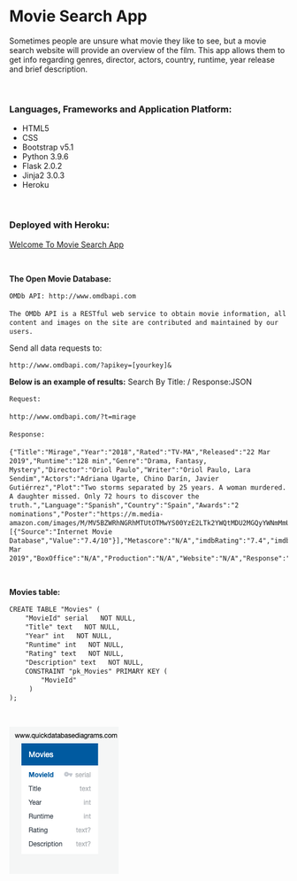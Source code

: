 # Movie Search App

Sometimes people are unsure what movie they like to see, but a movie search website will provide an overview of the film.
This app allows them to get info regarding genres, director, actors, country, runtime, year release and brief description.

<p>&nbsp;</p>

### Languages, Frameworks and Application Platform:

- HTML5
- CSS
- Bootstrap v5.1
- Python 3.9.6
- Flask 2.0.2
- Jinja2 3.0.3
- Heroku


<p>&nbsp;</p>

### Deployed with Heroku:

[Welcome To Movie Search App](https://pegah-movie-app.herokuapp.com)

<p>&nbsp;</p>

**The Open Movie Database:**

    OMDb API: http://www.omdbapi.com

    The OMDb API is a RESTful web service to obtain movie information, all content and images on the site are contributed and maintained by our users.

Send all data requests to:

    http://www.omdbapi.com/?apikey=[yourkey]&

**Below is an example of results:**
    Search By Title: / Response:JSON

    Request:

    http://www.omdbapi.com/?t=mirage

    Response:

    {"Title":"Mirage","Year":"2018","Rated":"TV-MA","Released":"22 Mar 2019","Runtime":"128 min","Genre":"Drama, Fantasy, Mystery","Director":"Oriol Paulo","Writer":"Oriol Paulo, Lara Sendim","Actors":"Adriana Ugarte, Chino Darín, Javier Gutiérrez","Plot":"Two storms separated by 25 years. A woman murdered. A daughter missed. Only 72 hours to discover the truth.","Language":"Spanish","Country":"Spain","Awards":"2 nominations","Poster":"https://m.media-amazon.com/images/M/MV5BZWRhNGRhMTUtOTMwYS00YzE2LTk2YWQtMDU2MGQyYWNmMmU4XkEyXkFqcGdeQXVyMzY0MTE3NzU@._V1_SX300.jpg","Ratings":[{"Source":"Internet Movie Database","Value":"7.4/10"}],"Metascore":"N/A","imdbRating":"7.4","imdbVotes":"50,555","imdbID":"tt6908274","Type":"movie","DVD":"22 Mar 2019","BoxOffice":"N/A","Production":"N/A","Website":"N/A","Response":"True"}
<p>&nbsp;</p>

**Movies table:**

```
CREATE TABLE "Movies" (
    "MovieId" serial   NOT NULL,
    "Title" text   NOT NULL,
    "Year" int   NOT NULL,
    "Runtime" int   NOT NULL,
    "Rating" text   NOT NULL,
    "Description" text   NOT NULL,
    CONSTRAINT "pk_Movies" PRIMARY KEY (
        "MovieId"
     )
);
```
<p>&nbsp;</p>

![](QuickDBD-export.png)